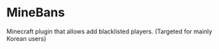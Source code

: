 # MineBans
Minecraft plugin that allows add blacklisted players. (Targeted for mainly Korean users)
